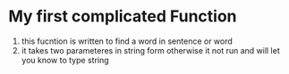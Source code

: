 # My first complicated Function

1. this fucntion is written to find a word in sentence or word
2. it takes two parameteres in string form otherwise it not run and will let you know to type string
   
